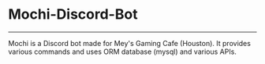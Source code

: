 # Mochi-Discord-Bot
-------
Mochi is a Discord bot made for Mey's Gaming Cafe (Houston). It provides various commands and uses ORM database (mysql) and various APIs.
